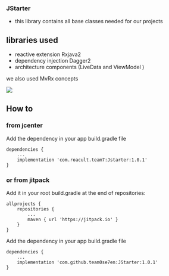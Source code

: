 ### JStarter

- this library contains all base classes needed for our projects

## libraries used 
- reactive extension Rxjava2
- dependency injection Dagger2
- architecture components (LiveData and ViewModel )

we also used MvRx concepts

[![](https://jitpack.io/v/team0se7en/JStarter.svg)](https://jitpack.io/#team0se7en/JStarter)

## How to
### from jcenter

Add the dependency in your app build.gradle file

```Gradle
dependencies {
	...
    implementation 'com.roacult.team7:Jstarter:1.0.1'
}
```
### or from jitpack

Add it in your root build.gradle at the end of repositories:
```Gradle
allprojects {
	repositories {
		...
		maven { url 'https://jitpack.io' }
	}
}
```
Add the dependency in your app build.gradle file
```Gradle
dependencies {
	...
    implementation 'com.github.team0se7en:JStarter:1.0.1'
}
```

